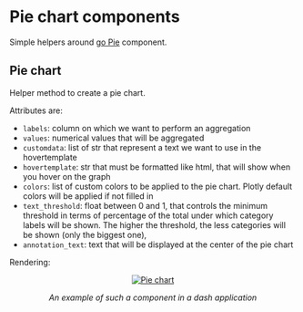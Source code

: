# Pie chart components


Simple helpers around <a href=https://plotly.github.io/plotly.py-docs/generated/plotly.graph_objects.Pie.html class="external-link" target="_blank">go Pie</a>
component.

## Pie chart

Helper method to create a pie chart.

Attributes are:

 - `labels`: column on which we want to perform an aggregation
 - `values`: numerical values that will be aggregated
 - `customdata`: list of str that represent a text we want to use in the hovertemplate
 - `hovertemplate`: str that must be formatted like html, that will show when you hover on the
 graph
 - `colors`: list of custom colors to be applied to the pie chart. Plotly default colors will
 be applied if not filled in
 - `text_threshold`: float between 0 and 1, that controls the minimum threshold in terms of
 percentage of the total under which category labels will be shown. The higher the threshold,
 the less categories will be shown (only the biggest one),
 - `annotation_text`: text that will be displayed at the center of the pie chart

Rendering:

<p align="center">
  <a href="/img/ecodev_front/pie_chart.png"><img src="/img/ecodev_front/pie_chart.png" alt="Pie chart"></a>
</p>
<p align="center">
    <em>An example of such a component in a dash application</em>
</p>
<p align="center">
</p>
